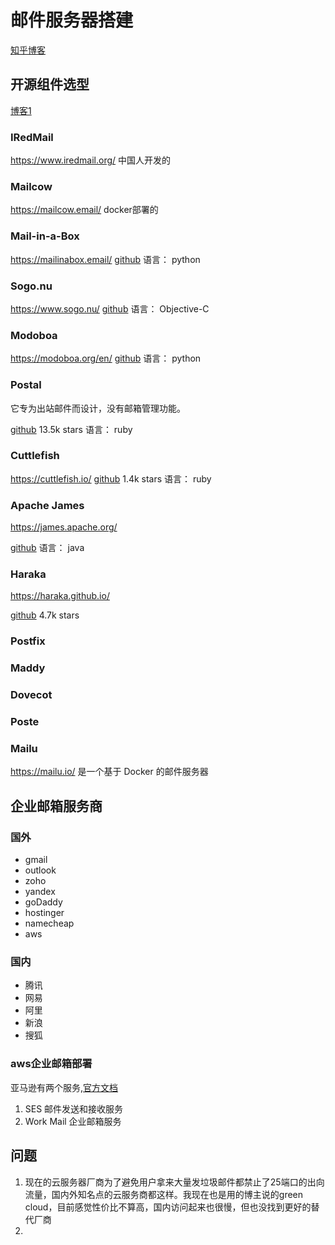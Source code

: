 # 邮件服务器搭建


[知乎博客](https://zhuanlan.zhihu.com/p/638569694)

## 开源组件选型
[博客1](https://itsfoss.com/open-source-email-servers/ )

### IRedMail

https://www.iredmail.org/
中国人开发的

### Mailcow
https://mailcow.email/
docker部署的

### Mail-in-a-Box
https://mailinabox.email/
[github](https://github.com/mail-in-a-box/mailinabox)
语言： python

### Sogo.nu
https://www.sogo.nu/
[github](https://github.com/Alinto/sogo)
语言： Objective-C

### Modoboa
https://modoboa.org/en/
[github](https://github.com/modoboa/modoboa)
语言： python


### Postal

它专为出站邮件而设计，没有邮箱管理功能。

[github](https://github.com/postalserver/postal) 13.5k stars
语言： ruby


### Cuttlefish
https://cuttlefish.io/
[github](https://github.com/mlandauer/cuttlefish ) 1.4k stars
语言： ruby


### Apache James
https://james.apache.org/

[github](https://github.com/apache/james-project/)
语言： java

### Haraka
https://haraka.github.io/

[github](https://github.com/haraka/Haraka) 4.7k stars

### Postfix
### Maddy
### Dovecot
### Poste

### Mailu
https://mailu.io/
是一个基于 Docker 的邮件服务器


## 企业邮箱服务商

### 国外

- gmail
- outlook
- zoho
- yandex
- goDaddy
- hostinger
- namecheap
- aws

### 国内

- 腾讯
- 网易
- 阿里
- 新浪
- 搜狐

### aws企业邮箱部署
亚马逊有两个服务,[官方文档](https://aws.amazon.com/cn/blogs/china/quickly-configure-enterprise-e-mail-with-amazon-workmail/)
1. SES 邮件发送和接收服务
1. Work Mail 企业邮箱服务


## 问题

1. 现在的云服务器厂商为了避免用户拿来大量发垃圾邮件都禁止了25端口的出向流量，国内外知名点的云服务商都这样。我现在也是用的博主说的green cloud，目前感觉性价比不算高，国内访问起来也很慢，但也没找到更好的替代厂商
1. 


